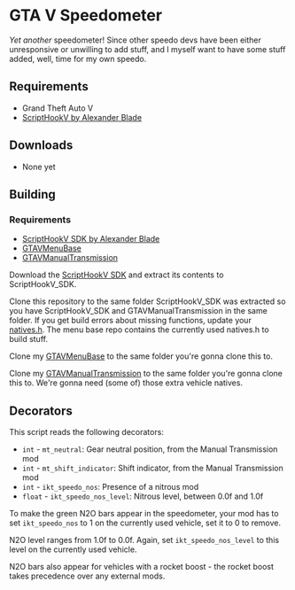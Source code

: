 [comment]: # (GitHub README.md)

GTA V Speedometer
=========================
*Yet another* speedometer! Since other speedo devs have been either unresponsive or unwilling to add stuff, and I myself want to have some stuff added, well, time for my own speedo.

## Requirements
* Grand Theft Auto V
* [ScriptHookV by Alexander Blade](http://www.dev-c.com/gtav/scripthookv/)

## Downloads

* None yet

## Building

### Requirements
* [ScriptHookV SDK by Alexander Blade](http://www.dev-c.com/gtav/scripthookv/)
* [GTAVMenuBase](https://github.com/E66666666/GTAVMenuBase)
* [GTAVManualTransmission](https://github.com/E66666666/GTAVManualTransmission)

Download the [ScriptHookV SDK](http://www.dev-c.com/gtav/scripthookv/) and extract its contents to ScriptHookV_SDK.

Clone this repository to the same folder ScriptHookV_SDK was extracted so you have ScriptHookV_SDK and GTAVManualTransmission in the same folder. If you get build errors about missing functions, update your [natives.h](http://www.dev-c.com/nativedb/natives.h). The menu base repo contains the currently used natives.h to build stuff.

Clone my [GTAVMenuBase](https://github.com/E66666666/GTAVMenuBase) to the same folder you're gonna clone this to.

Clone my [GTAVManualTransmission](https://github.com/E66666666/GTAVManualTransmission) to the same folder you're gonna clone this to. We're gonna need (some of) those extra vehicle natives.

## Decorators

This script reads the following decorators:

* `int` - `mt_neutral`: Gear neutral position, from the Manual Transmission mod
* `int` - `mt_shift_indicator`: Shift indicator, from the Manual Transmission mod
* `int` - `ikt_speedo_nos`: Presence of a nitrous mod
* `float` - `ikt_speedo_nos_level`: Nitrous level, between 0.0f and 1.0f

To make the green N2O bars appear in the speedometer, your mod has to set `ikt_speedo_nos` to 1 on the currently used vehicle, set it to 0 to remove.

N2O level ranges from 1.0f to 0.0f. Again, set `ikt_speedo_nos_level` to this level on the currently used vehicle.

N2O bars also appear for vehicles with a rocket boost - the rocket boost takes precedence over any external mods.
